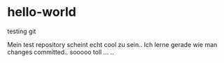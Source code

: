 # hello-world
testing git

Mein test repository scheint echt cool zu sein.. Ich lerne gerade wie man changes committed.. sooooo toll ... ..
